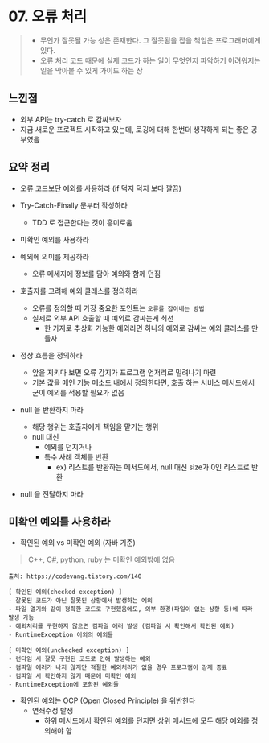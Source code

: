 # 07. 오류 처리

> - 무언가 잘못될 가능 성은 존재한다. 그 잘못됨을 잡을 책임은 프로그래머에게 있다.
> - 오류 처리 코드 때문에 실제 코드가 하는 일이 무엇인지 파악하기 어려워지는 일을 막아볼 수 있게 가이드 하는 장

## 느낀점

- 외부 API는 try-catch 로 감싸보자
- 지금 새로운 프로젝트 시작하고 있는데, 로깅에 대해 한번더 생각하게 되는 좋은 공부였음

## 요약 정리

- 오류 코드보단 예외를 사용하라 (if 덕지 덕지 보다 깔끔)

- Try-Catch-Finally 문부터 작성하라
  - TDD 로 접근한다는 것이 흥미로움

- 미확인 예외를 사용하라

- 예외에 의미를 제공하라
  - 오류 메세지에 정보를 담아 예외와 함께 던짐

- 호출자를 고려해 예외 클래스를 정의하라
  - 오류를 정의할 때 가장 중요한 포인트는 `오류를 잡아내는 방법`
  - 실제로 외부 API 호출할 때 예외로 감싸는게 최선
    - 한 가지로 추상화 가능한 예외라면 하나의 예외로 감싸는 예외 클래스를 만들자

- 정상 흐름을 정의하라
  - 앞을 지키다 보면 오류 감지가 프로그램 언저리로 밀려나기 마련
  - 기본 값을 메인 기능 메소드 내에서 정의한다면, 호출 하는 서비스 메서드에서 굳이 예외를 적용할 필요가 없음

- null 을 반환하지 마라
  - 해당 행위는 호출자에게 책임을 맡기는 행위
  - null 대신
    - 예외를 던지거나
    - 특수 사례 객체를 반환
      - ex) 리스트를 반환하는 메서드에서, null 대신 size가 0인 리스트로 반환
- null 을 전달하지 마라

## 미확인 예외를 사용하라

- 확인된 예외 vs 미확인 예외 (자바 기준)

> C++, C#, python, ruby 는 미확인 예외밖에 없음
```
출처: https://codevang.tistory.com/140

[ 확인된 예외(checked exception) ]
- 잘못된 코드가 아닌 잘못된 상황에서 발생하는 예외
- 파일 열기와 같이 정확한 코드로 구현했음에도, 외부 환경(파일이 없는 상황 등)에 따라 발생 가능
- 예외처리를 구현하지 않으면 컴파일 에러 발생 (컴파일 시 확인해서 확인된 예외)
- RuntimeException 이외의 예외들

[ 미확인 예외(unchecked exception) ]
- 런타임 시 잘못 구현된 코드로 인해 발생하는 예외
- 컴파일 에러가 나지 않지만 적절한 예외처리가 없을 경우 프로그램이 강제 종료
- 컴파일 시 확인하지 않기 때문에 미확인 예외
- RuntimeException에 포함된 예외들
```

- 확인된 예외는 OCP (Open Closed Principle) 을 위반한다
  - 연쇄수정 발생
    - 하위 메서드에서 확인된 예외를 던지면 상위 메서드에 모두 해당 예외를 정의해야 함
